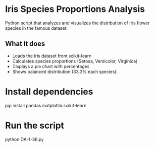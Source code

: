 # Iris Species Proportions Analysis

Python script that analyzes and visualizes the distribution of Iris flower species in the famous dataset.

## What it does

- Loads the Iris dataset from scikit-learn
- Calculates species proportions (Setosa, Versicolor, Virginica)
- Displays a pie chart with percentages
- Shows balanced distribution (33.3% each species)

# Install dependencies
pip install pandas matplotlib scikit-learn

# Run the script
python DA-1-36.py

